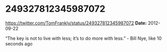 # 249327812345987072
https://twitter.com/TomFrankly/status/249327812345987072
**Date:** 2012-09-22

“The key is not to live with less; it’s to do more with less.” - Bill Nye, like 10 seconds ago
